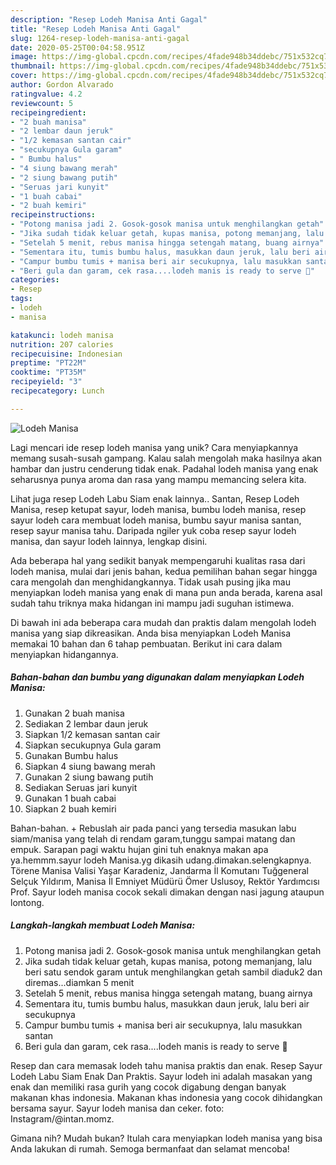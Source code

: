 ```yaml
---
description: "Resep Lodeh Manisa Anti Gagal"
title: "Resep Lodeh Manisa Anti Gagal"
slug: 1264-resep-lodeh-manisa-anti-gagal
date: 2020-05-25T00:04:58.951Z
image: https://img-global.cpcdn.com/recipes/4fade948b34ddebc/751x532cq70/lodeh-manisa-foto-resep-utama.jpg
thumbnail: https://img-global.cpcdn.com/recipes/4fade948b34ddebc/751x532cq70/lodeh-manisa-foto-resep-utama.jpg
cover: https://img-global.cpcdn.com/recipes/4fade948b34ddebc/751x532cq70/lodeh-manisa-foto-resep-utama.jpg
author: Gordon Alvarado
ratingvalue: 4.2
reviewcount: 5
recipeingredient:
- "2 buah manisa"
- "2 lembar daun jeruk"
- "1/2 kemasan santan cair"
- "secukupnya Gula garam"
- " Bumbu halus"
- "4 siung bawang merah"
- "2 siung bawang putih"
- "Seruas jari kunyit"
- "1 buah cabai"
- "2 buah kemiri"
recipeinstructions:
- "Potong manisa jadi 2. Gosok-gosok manisa untuk menghilangkan getah"
- "Jika sudah tidak keluar getah, kupas manisa, potong memanjang, lalu beri satu sendok garam untuk menghilangkan getah sambil diaduk2 dan diremas...diamkan 5 menit"
- "Setelah 5 menit, rebus manisa hingga setengah matang, buang airnya"
- "Sementara itu, tumis bumbu halus, masukkan daun jeruk, lalu beri air secukupnya"
- "Campur bumbu tumis + manisa beri air secukupnya, lalu masukkan santan"
- "Beri gula dan garam, cek rasa....lodeh manis is ready to serve 🤗"
categories:
- Resep
tags:
- lodeh
- manisa

katakunci: lodeh manisa 
nutrition: 207 calories
recipecuisine: Indonesian
preptime: "PT22M"
cooktime: "PT35M"
recipeyield: "3"
recipecategory: Lunch

---
```



![Lodeh Manisa](https://img-global.cpcdn.com/recipes/4fade948b34ddebc/751x532cq70/lodeh-manisa-foto-resep-utama.jpg)

Lagi mencari ide resep lodeh manisa yang unik? Cara menyiapkannya memang susah-susah gampang. Kalau salah mengolah maka hasilnya akan hambar dan justru cenderung tidak enak. Padahal lodeh manisa yang enak seharusnya punya aroma dan rasa yang mampu memancing selera kita.

Lihat juga resep Lodeh Labu Siam enak lainnya.. Santan, Resep Lodeh Manisa, resep ketupat sayur, lodeh manisa, bumbu lodeh manisa, resep sayur lodeh cara membuat lodeh manisa, bumbu sayur manisa santan, resep sayur manisa tahu. Daripada ngiler yuk coba resep sayur lodeh manisa, dan sayur lodeh lainnya, lengkap disini.

Ada beberapa hal yang sedikit banyak mempengaruhi kualitas rasa dari lodeh manisa, mulai dari jenis bahan, kedua pemilihan bahan segar hingga cara mengolah dan menghidangkannya. Tidak usah pusing jika mau menyiapkan lodeh manisa yang enak di mana pun anda berada, karena asal sudah tahu triknya maka hidangan ini mampu jadi suguhan istimewa.


Di bawah ini ada beberapa cara mudah dan praktis dalam mengolah lodeh manisa yang siap dikreasikan. Anda bisa menyiapkan Lodeh Manisa memakai 10 bahan dan 6 tahap pembuatan. Berikut ini cara dalam menyiapkan hidangannya.

<!--inarticleads1-->

##### Bahan-bahan dan bumbu yang digunakan dalam menyiapkan Lodeh Manisa:

1. Gunakan 2 buah manisa
1. Sediakan 2 lembar daun jeruk
1. Siapkan 1/2 kemasan santan cair
1. Siapkan secukupnya Gula garam
1. Gunakan  Bumbu halus
1. Siapkan 4 siung bawang merah
1. Gunakan 2 siung bawang putih
1. Sediakan Seruas jari kunyit
1. Gunakan 1 buah cabai
1. Siapkan 2 buah kemiri


Bahan-bahan. + Rebuslah air pada panci yang tersedia masukan labu siam/manisa yang telah di rendam garam,tunggu sampai matang dan empuk. Sarapan pagi waktu hujan gini tuh enaknya makan apa ya.hemmm.sayur lodeh Manisa.yg dikasih udang.dimakan.selengkapnya. Törene Manisa Valisi Yaşar Karadeniz, Jandarma İl Komutanı Tuğgeneral Selçuk Yıldırım, Manisa İl Emniyet Müdürü Ömer Uslusoy, Rektör Yardımcısı Prof. Sayur lodeh manisa cocok sekali dimakan dengan nasi jagung ataupun lontong. 

<!--inarticleads2-->

##### Langkah-langkah membuat Lodeh Manisa:

1. Potong manisa jadi 2. Gosok-gosok manisa untuk menghilangkan getah
1. Jika sudah tidak keluar getah, kupas manisa, potong memanjang, lalu beri satu sendok garam untuk menghilangkan getah sambil diaduk2 dan diremas...diamkan 5 menit
1. Setelah 5 menit, rebus manisa hingga setengah matang, buang airnya
1. Sementara itu, tumis bumbu halus, masukkan daun jeruk, lalu beri air secukupnya
1. Campur bumbu tumis + manisa beri air secukupnya, lalu masukkan santan
1. Beri gula dan garam, cek rasa....lodeh manis is ready to serve 🤗


Resep dan cara memasak lodeh tahu manisa praktis dan enak. Resep Sayur Lodeh Labu Siam Enak Dan Praktis. Sayur lodeh ini adalah masakan yang enak dan memiliki rasa gurih yang cocok digabung dengan banyak makanan khas indonesia. Makanan khas indonesia yang cocok dihidangkan bersama sayur. Sayur lodeh manisa dan ceker. foto: Instagram/@intan.momz. 

Gimana nih? Mudah bukan? Itulah cara menyiapkan lodeh manisa yang bisa Anda lakukan di rumah. Semoga bermanfaat dan selamat mencoba!
